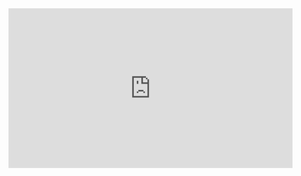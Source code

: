 <iframe 
  width="560" 
  height="315" 
  src="https://www.youtube.com/watch?v=dQw4w9WgXcQ" 
  frameborder="0" 
  allowfullscreen>
</iframe>